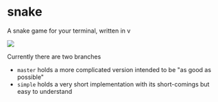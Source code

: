 # snake
A snake game for your terminal, written in v

![](https://i.imgur.com/o1suZkS.gif)

Currently there are two branches
- `master` holds a more complicated version intended to be "as good as possible"
- `simple` holds a very short implementation with its short-comings but easy to understand
